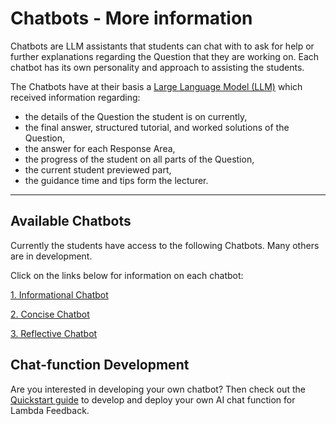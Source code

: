 # Chatbots - More information

Chatbots are LLM assistants that students can chat with to ask for help or further explanations regarding the Question that they are working on. Each chatbot has its own personality and approach to assisting the students.

The Chatbots have at their basis a [Large Language Model (LLM)](https://en.wikipedia.org/wiki/Large_language_model) which received information regarding:

- the details of the Question the student is on currently,
- the final answer, structured tutorial, and worked solutions of the Question,
- the answer for each Response Area,
- the progress of the student on all parts of the Question,
- the current student previewed part,
- the guidance time and tips form the lecturer.

---

## Available Chatbots

Currently the students have access to the following Chatbots. Many others are in development.

Click on the links below for information on each chatbot:

[1. Informational Chatbot](https://github.com/lambda-feedback/informationalChatFunction/blob/main/docs/user.md)


[2. Concise Chatbot](https://github.com/lambda-feedback/conciseChatFunction/blob/main/docs/user.md)


[3. Reflective Chatbot](https://github.com/lambda-feedback/reflectiveChatFunction/blob/main/docs/user.md)


## Chat-function Development

Are you interested in developing your own chatbot? Then check out the [Quickstart guide](quickstart.md) to develop and deploy your own AI chat function for Lambda Feedback.
